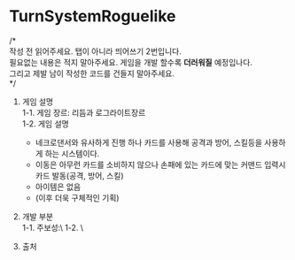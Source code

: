 # TurnSystemRoguelike

/*\
작성 전 읽어주세요. 탭이 아니라 띄어쓰기 2번입니다.\
필요없는 내용은 적지 말아주세요. 게임을 개발 할수록 __더러워질__ 예정입나다.\
그리고 제발 남이 작성한 코드를 건들지 말아주세요.\
*/


1. 게임 설명\
  1-1. 게임 장르: 리듬과 로그라이트장르\
  1-2. 게임 설명
    - 네크로댄서와 유사하게 진행 하나 카드를 사용해 공격과 방어, 스킬등을 사용하게 하는 시스템이다.
    - 이동은 아무런 카드를 소비하지 않으나 손패에 있는 카드에 맞는 커맨드 입력시 카드 발동(공격, 방어, 스킬)
    - 아이템은 없음
    - (이후 더욱 구체적인 기획)

2. 개발 부분\
  1-1. 주보성:\ 
  1-2. \

3. 출처
